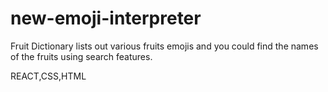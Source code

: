 # new-emoji-interpreter

Fruit Dictionary lists out various fruits emojis and you could find the names of the fruits using search features.

REACT,CSS,HTML
